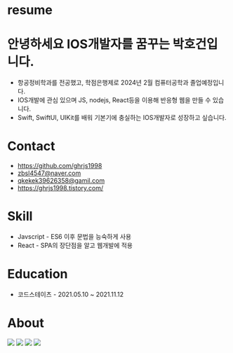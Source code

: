 # resume

# 안녕하세요 IOS개발자를 꿈꾸는 박호건입니다.
  * 항공정비학과를 전공했고, 학점은행제로 2024년 2월 컴퓨터공학과 졸업예정입니다.
  * IOS개발에 관심 있으며 JS, nodejs, React등을 이용해 반응형 웹을 만들 수 있습니다.
  * Swift, SwiftUI, UIKit를 배워 기본기에 충실하는 IOS개발자로 성장하고 싶습니다.

# Contact
  * <https://github.com/ghrjs1998>
  * zbsl4547@naver.com
  * qkekek39626358@gamil.com
  * <https://ghrjs1998.tistory.com/>
 
# Skill
  * Javscript - ES6 이후 문법을 능숙하게 사용
  * React - SPA의 장단점을 알고 웹개발에 적용

# Education
  * 코드스테이츠 - 2021.05.10 ~ 2021.11.12

# About
<img src="https://img.shields.io/badge/javascript-F7DF1E?style=for-the-badge&logo=javascript&logoColor=black">
<img src="https://img.shields.io/badge/react-61DAFB?style=for-the-badge&logo=react&logoColor=black"> 
<img src="https://img.shields.io/badge/html5-E34F26?style=for-the-badge&logo=html5&logoColor=white">
<img src="https://img.shields.io/badge/css-1572B6?style=for-the-badge&logo=css3&logoColor=white">

